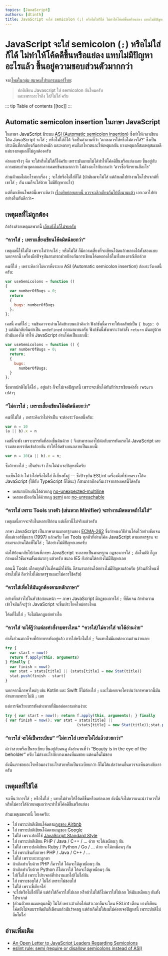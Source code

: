 ```yaml
---
topics: [JavaScript]
authors: [dtinth]
title: JavaScript จะใส่ semicolon (;) หรือไม่ใส่ก็ได้ ไม่ทำให้โค้ดดีขึ้นหรือแย่ลง แทบไม่มีปัญหาอะไรแล้ว ขึ้นอยู่ความชอบส่วนตัวมากกว่า
---
```


# JavaScript จะใส่ semicolon (`;`) หรือไม่ใส่ก็ได้ ไม่ทำให้โค้ดดีขึ้นหรือแย่ลง แทบไม่มีปัญหาอะไรแล้ว ขึ้นอยู่ความชอบส่วนตัวมากกว่า

จาก[โพลในกลุ่ม สมาคมโปรแกรมเมอร์ไทย](https://www.facebook.com/groups/ThaiPGAssociateSociety/permalink/773656189512319/):

> ปกติเขียน Javascript ใส่ semicolon กันไหมครับ \
> และเพราะอะไรถึง ใส่/ไม่ใส่ ครับ

::: tip Table of contents
[[toc]]
:::

## Automatic semicolon insertion ในภาษา JavaScript

ในภาษา JavaScript มีระบบ [ASI (Automatic semicolon insertion)](https://l.facebook.com/l.php?u=http%3A%2F%2Finimino.org%2F%7Einimino%2Fblog%2Fjavascript_semicolons&h=AT1Z4scSVvo19pprkEce4tm3AhRb9qmIVkWTbaeyBObezGWtTQvYQLeybh-fEK9SWJzN0QndS_SzelMl9MpiDTjExDKj44ToeXzo4TClVVaE86xCAy_t-ZWl7vH7yUnnlBAhvlmL) ซึ่งทำให้เวลาเขียนโค้ด JavaScript จะใส่ `;` หรือไม่ใส่ก็ได้
จึงเป็นคำถามที่ว่า ‘ตกลงควรใส่หรือไม่ควรใส่?’ ซึ่งเป็นประเด็นที่ถกเถียงกันอย่างหนัก และหลายๆ คนก็มาโหวตและให้เหตุผลกัน
บางเหตุผลก็สมเหตุสมผลดี แต่บางเหตุผลก็ไม่ถูกต้องครับ

คำตอบจริงๆ คือ จะใส่หรือไม่ใส่ก็ได้ครับ เพราะมันแทบไม่ได้ทำให้โค้ดดีขึ้นหรือแย่ลงเลย
ขึ้นอยู่กับความชอบส่วนบุคคลและความเคยชินซะมากกว่า
ไม่ต่างอะไรกับถามว่า ‘ควรซื้อจักรยานสีอะไร’

ส่วนตัวผมไม่อะไรมากเรื่อง `;` จะใส่หรือไม่ใส่ก็ได้
(ปกติผมจะไม่ใส่ แต่ถ้าผมไปทำงานในโปรเจกต์ที่เขาใส่ `;` กัน ผมก็จะใส่ด้วย ไม่มีปัญหาอะไร)

แต่ที่มาเขียนโพสต์นี้เพราะคิดว่า [เรื่องยิบย่อยแบบนี้ ควรจะเลิกเถียงกันไปตั้งนานแล้ว](https://medium.com/@kristw/%E0%B8%AA%E0%B8%B3%E0%B8%99%E0%B8%A7%E0%B8%99%E0%B8%84%E0%B8%A7%E0%B8%A3%E0%B8%A3%E0%B8%B9%E0%B9%89%E0%B9%83%E0%B8%99%E0%B8%81%E0%B8%B2%E0%B8%A3%E0%B9%80%E0%B8%82%E0%B8%B5%E0%B8%A2%E0%B8%99%E0%B9%82%E0%B8%9B%E0%B8%A3%E0%B9%81%E0%B8%81%E0%B8%A3%E0%B8%A1-ccde19411651#28bf)
เอาเวลาไปทำอย่างอื่นกันดีกว่า~

## เหตุผลที่ไม่ถูกต้อง

ถ้าอ้างด้วยเหตุผลพวกนี้ [เถียงยังไงก็ไม่จบครับ](http://blog.izs.me/post/3393190720/how-this-works)

### “ควรใส่ `;` เพราะเสี่ยงเขียนโค้ดผิดน้อยกว่า”

เหตุผลนี้ใช้ไม่ได้ เพราะไม่ว่าจะใส่ `;` หรือไม่ใส่ ก็มีความเสี่ยงที่จะเขียนโค้ดแล้วพลาดได้ทั้งสองแบบ
นอกจากนี้ เครื่องมือปัจจุบันสามารถช่วยป้องกันการเขียนโค้ดพลาดได้ในทั้งสองกรณีอีกด้วย

คนที่ใส่ `;` เพราะคิดว่าไม่ควรพึ่งระบบ ASI (Automatic semicolon insertion) ต้องระวังเคสนี้ครับ:

<!-- prettier-ignore-start -->

```js
var useSemicolons = function ()
{
  var numberOfBugs = 0;
  return
  {
    bugs: numberOfBugs
  };
};
```

<!-- prettier-ignore-end -->

เคสนี้ คนที่ใส่ `;` จนชินอาจจะอ่านโค้ดข้างบนแล้วคิดว่า ฟังก์ชันนี้ควรจะให้ผลลัพธ์เป็น `{ bugs: 0 }` แต่มันกลับคืนค่าเป็น `undefined` ออกมาแทนครับ
ฟังก์ชันนี้พังเพราะว่าคำสั่ง `return` มันอยู่ด้วยตัวมันเองได้
ทำให้ JavaScript อ่านโค้ดเป็นแบบนี้:

<!-- prettier-ignore-start -->

```js
var useSemicolons = function () {
  var numberOfBugs = 0;
  return;
  {
    bugs:
      numberOfBugs;
  }
};
```

<!-- prettier-ignore-end -->

ซึ่งหากปกติไม่ได้ใส่ `;` อยู่แล้ว ก็จะไม่เจอปัญหานี้ เพราะจะเห็นได้ทันทีว่าเราเขียนคำสั่ง `return` เปล่าๆ

### “ไม่ควรใส่ `;` เพราะเสี่ยงเขียนโค้ดผิดน้อยกว่า”

คนที่ไม่ใส่ `;` เพราะคิดว่าไม่จำเป็น จะต้องระวังเคสนี้ครับ:

<!-- prettier-ignore-start -->

```js
var n = 10
(a || b).x = n
```

<!-- prettier-ignore-end -->

เคสนี้จะพัง เพราะบรรทัดที่สองขึ้นต้นด้วย `(` จึงสามารถเอาไปต่อกับบรรทัดแรกได้
JavaScript เลยรวมสองบรรทัดเข้าด้วยกัน
ทำให้โค้ดข้างบนกลายเป็นแบบนี้:

<!-- prettier-ignore-start -->

```js
var n = 10(a || b).x = n;
```

<!-- prettier-ignore-end -->

ซึ่งถ้าหากใส่ `;` เป็นประจำ ก็จะไม่น่าเจอปัญหานี้ครับ

จะเห็นได้ว่า ไม่ว่าใส่หรือไม่ใส่ ก็เสี่ยงทั้งคู่ — ซึ่งปัจจุบัน ESLint เครื่องมือที่ช่วยตรวจโค้ด JavaScript (ใช้กับ TypeScript ก็ได้นะ) ก็สามารถป้องกันเราจากสองเคสนี้ได้ครับ

- เคสแรกป้องกันได้ด้วยกฏ [no-unexpected-multiline](https://eslint.org/docs/rules/no-unexpected-multiline)
- เคสสองป้องกันได้ด้วยกฏ [semi](https://eslint.org/docs/rules/semi) และ [no-unreachable](https://eslint.org/docs/rules/no-unreachable)

### “ควรใส่ เพราะ Tools บางตัว (เช่นพวก Minifier) จะทำงานผิดพลาดถ้าไม่ใส่”

เหตุผลนี้อาจจะจริงในหลายปีก่อน แต่เดี๋ยวนี้ไม่จริงแล้วครับ

ภาษา JavaScript เป็นภาษาตามมาตรฐานของ [ECMA-262](https://www.ecma-international.org/publications/standards/Ecma-262.htm) ซึ่งกำหนดวิธีอ่านโค้ดไว้อย่างชัดเจนตั้งแต่เวอร์ชั่นแรก (1997) แล้วครับ
โดย Tools ทุกตัวที่อ่านโค้ด JavaScript ตามมาตรฐาน จะสามารถอ่านโค้ดที่ไม่ใส่ `;` ได้อย่างไม่มีปัญหาเลยครับ

ต่อให้ย้อนกลับไปก่อนที่ภาษา JavaScript จะกลายเป็นมาตรฐาน กฏของการใส่ `;` อัตโนมัติ ก็ถูกกำหนดไว้ชัดเจนตั้งแต่แรกๆ แล้วครับ
ขนาด IE5 ยังอ่านได้อย่างไม่มีปัญหาเลย

ตอนนี้ Tools เกือบทุกตัวในที่คนมักใช้กัน ก็สามารถอ่านได้อย่างไม่มีปัญหาแล้วครับ (ส่วนตัวไหนที่อ่านไม่ได้ ถือว่าไม่ได้มาตรฐานและไม่ควรใช้ครับ)

### “ควรใส่เพื่อให้มันถูกต้องตามหลักภาษา”

อย่างที่กล่าวไปในหัวข้อก่อนหน้า — ภาษา JavaScript มีกฏของการใส่ `;` ที่ชัดเจน ถ้าทำความเข้าใจมันก็จะรู้ว่า JavaScript จะขึ้นประโยคใหม่ตรงไหน

โค้ดที่ไม่ใส่ `;` จึงไม่ผิดกฏแต่อย่างใด

### “ควรใส่ จะได้รู้ว่าแต่ละคำสั่งจบตรงไหน” “ควรใส่/ไม่ควรใส่ จะได้อ่านง่าย”

คำสั่งส่วนมากก็จบที่ท้ายบรรทัดอยู่แล้ว การใส่หรือไม่ใส่ `;` จึงแทบไม่มีผลต่อความอ่านง่ายเลย:

```js
try {
  var start = now()
  return f.apply(this, arguments)
} finally {
  var finish = now()
  var stat = stats[title] || (stats[title] = new Stat(title))
  stat.push(finish - start)
}
```

นอกจากนี้ภาษาใหม่ๆ เช่น Kotlin และ Swift ก็ไม่ต้องใส่ `;`
และไม่เคยเจอใครบ่นว่าภาษาพวกนี้มันอ่านยากเพราะไม่มี `;` เลย

แต่การจัดเรียงบรรทัดต่างหากที่มีผลต่อความอ่านง่าย:

<!-- prettier-ignore-start -->

```js
try { var start = now(); return f.apply(this, arguments); } finally
{ var finish = now(); var stat = stats[title] ||
                                (stats[title] = new Stat(title));stat.push(finish - start); }
```

<!-- prettier-ignore-end -->

### “ควรใส่ จะได้เป็นระเบียบ” “ไม่ควรใส่ เพราะไม่ใส่แล้วสวยกว่า”

คำว่าสวยหรือเป็นระเบียบ ขึ้นอยู่กับคนดู
ดังสำนวนที่ว่า “Beauty is in the eye of the beholder” ครับ
ไม่ต่างอะไรกับบางเพลงที่ผมชอบ แต่คนอื่นไม่ชอบ

ดังนั้นเราชอบอะไรหรือมองว่าอะไรสวยหรือเป็นระเบียบกว่า ก็ไม่ได้แปลว่าคนอื่นควรจะเห็นตรงกับเราครับ

## เหตุผลที่ใช้ได้

จะเห็นว่าการใส่ `;` หรือไม่ใส่ `;` แทบไม่ช่วยให้โค้ดดีขึ้นหรือแย่ลงเลย
ดังนั้นจึงไม่ควรแนะนำว่าควรใส่หรือไม่ควรใส่ด้วยเหตุผลว่าจะทำให้โค้ดดีขึ้นหรือแย่ลง

ส่วนเหตุผลพวกนี้ โอเคครับ:

- ใส่ เพราะปกติเขียนโค้ดตาม[กฏของ Airbnb](https://github.com/airbnb/javascript)
- ใส่ เพราะปกติเขียนโค้ดตาม[กฏของ Google](https://google.github.io/styleguide/jsguide.html)
- ไม่ใส่ เพราะปกติใช้ [JavaScript Standard Style](https://standardjs.com/)
- ใส่ เพราะปกติเขียน PHP / Java / C++ / … ด้วย จะได้เหมือนๆ กัน
- ไม่ใส่ เพราะปกติเขียน Ruby / Python / Go / … ด้วย จะได้เหมือนๆ กัน
- ใส่ เพราะชินกับภาษา PHP / Java / C++ / …
- ไม่ใส่ เพราะเกะกะลูกตา
- ถ้าเกิดทำเว็บด้วย PHP ก็ควรใส่ โค้ดจะได้ดูเหมือนๆ กัน
- ถ้าเกิดทำเว็บด้วย Python ก็ไม่ควรใส่ โค้ดจะได้ดูเหมือนๆ กัน
- ใส่/ไม่ใส่ เพราะโปรเจกต์ที่ทำงานเขาใส่/ไม่ใส่กัน
- ใส่ เพราะชอบใส่ / ไม่ใส่ เพราะไม่ชอบใส่
- ไม่ใส่ เพราะขี้เกียจใส่
- จะใส่หรือไม่ใส่ก็ได้ แต่ถ้าใส่ก็ควรใส่ไปเลย หรือถ้าไม่ใส่ก็ไม่ควรใส่ไปเลย ให้มันเหมือนๆ กันทั้งโปรเจกต์
- (ส่วนตัวของผมเหตุผลนี้) ไม่ใส่ เพราะถ้าเกิดใส่แล้วเวลาลืมจะโดน ESLint เตือน บางทีเขียนโค้ดยังไม่จบบรรทัดมันก็เตือนแล้วมันรำคาญ แต่ถ้าเกิดไม่ใส่ผมไม่ค่อยเจอปัญหานี้ เพราะปกติไม่ลืมไม่ใส่

## อ่านเพิ่มเติม

- [An Open Letter to JavaScript Leaders Regarding Semicolons](http://blog.izs.me/post/2353458699/an-open-letter-to-javascript-leaders-regarding)
- [eslint rule: semi (require or disallow semicolons instead of ASI)](https://eslint.org/docs/rules/semi)
